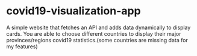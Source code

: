# covid19-visualization-app

A simple website that fetches an API and adds data dynamically to display cards.
You are able to choose different countries to display their major provinces/regions covid19 statistics.(some countries are missing data for my features)
